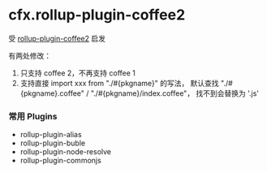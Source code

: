 # cfx.rollup-plugin-coffee2

受 [rollup-plugin-coffee2](https://github.com/zeekay/rollup-plugin-coffee2) 启发

有两处修改：

1. 只支持 coffee 2，不再支持 coffee 1
1. 支持直接 import xxx from "./#{pkgname}" 的写法，
   默认查找 "./#{pkgname}.coffee" / "./#{pkgname}/index.coffee"，
   找不到会替换为 '.js'

### 常用 Plugins

* rollup-plugin-alias
* rollup-plugin-buble
* rollup-plugin-node-resolve
* rollup-plugin-commonjs
